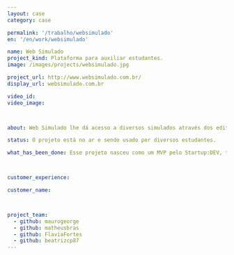 ```yaml
---
layout: case
category: case

permalink: '/trabalho/websimulado'
en: '/en/work/websimulado'

name: Web Simulado
project_kind: Plataforma para auxiliar estudantes.
image: /images/projects/websimulado.jpg

project_url: http://www.websimulado.com.br/
display_url: websimulado.com.br

video_id:
video_image:



about: Web Simulado lhe dá acesso a diversos simulados através dos editoriais lançados sobre provas e concursos. E ainda, marca o seu tempo de prova, estipula seu ranking entre os concorrentes e indica quais matérias/pontos você deverá se dedicar mais para conseguir uma melhor nota.

status: O projeto está no ar e sendo usado por diversos estudantes.

what_has_been_done: Esse projeto nasceu como um MVP pelo Startup:DEV, teve seu desenvolvimento continuado, e hoje está concluído. É um bom exemplo de alguém que lançou sua ideia com a gente e escolheu manter seu projeto nas mãos dos nossos profissionais.



customer_experience:

customer_name:



project_team:
  - github: maurogeorge
  - github: matheusbras
  - github: FlaviaFortes
  - github: beatrizcp87
---
```

